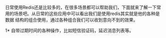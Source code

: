 日常使用Redis还是比较多的，在很多场景都可以帮助我们，下面就来了解一下常用的场景吧。从日常的这些应用中可以看出我们是使用redis其实就是他的各种是数据
结构的组合使用，通过各种组合我们可以收到意向不到的效果。

1* 自带过期时间的各种操作，比如短信验证码，延迟消息列表等。
